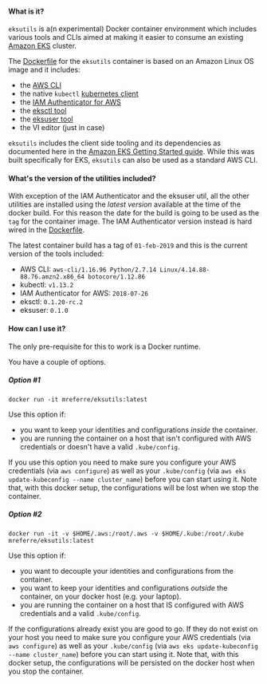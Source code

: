 #### What is it?

`eksutils` is a(n experimental) Docker container environment which includes various tools and CLIs aimed at making it easier to consume an existing [Amazon EKS](https://aws.amazon.com/eks/) cluster. 

The [Dockerfile](https://github.com/mreferre/eksutils/blob/master/Dockerfile) for the `eksutils` container is based on an Amazon Linux OS image and it includes:
- the [AWS CLI](https://aws.amazon.com/cli) 
- the native `kubectl` [kubernetes client](https://kubernetes.io/docs/tasks/tools/install-kubectl/)
- the [IAM Authenticator for AWS](https://github.com/kubernetes-sigs/aws-iam-authenticator)
- the [eksctl tool](https://github.com/weaveworks/eksctl)
- the [eksuser tool](https://github.com/prabhatsharma/eksuser/)
- the VI editor (just in case) 

`eksutils` includes the client side tooling and its dependencies as documented here in the [Amazon EKS Getting Started guide](https://docs.aws.amazon.com/eks/latest/userguide/getting-started.html). While this was built specifically for EKS, `eksutils` can also be used as a standard AWS CLI.

#### What's the version of the utilities included?

With exception of the IAM Authenticator and the eksuser util, all the other utilities are installed using the *latest version* available at the time of the docker build. For this reason the date for the build is going to be used as the `tag` for the container image. The IAM Authenticator version instead is hard wired in the [Dockerfile](https://github.com/mreferre/eksutils/blob/master/Dockerfile).

The latest container build has a tag of `01-feb-2019` and this is the current version of the tools included:
- AWS CLI: `aws-cli/1.16.96 Python/2.7.14 Linux/4.14.88-88.76.amzn2.x86_64 botocore/1.12.86`
- kubectl: `v1.13.2`
- IAM Authenticator for AWS: `2018-07-26` 
- eksctl: `0.1.20-rc.2`
- eksuser: `0.1.0`


#### How can I use it?

The only pre-requisite for this to work is a Docker runtime. 

You have a couple of options. 

##### Option #1

`docker run -it mreferre/eksutils:latest`

Use this option if:

*  you want to keep your identities and configurations *inside* the container.
*  you are running the container on a host that isn't configured with AWS credentials or doesn't have a valid `.kube/config`. 

If you use this option you need to make sure you configure your AWS credentials (via `aws configure`) as well as your `.kube/config` (via `aws eks update-kubeconfig --name cluster_name`) before you can start using it. Note that, with this docker setup, the configurations will be lost when we stop the container.  

##### Option #2

`docker run -it -v $HOME/.aws:/root/.aws -v $HOME/.kube:/root/.kube mreferre/eksutils:latest` 

Use this option if:

* you want to decouple your identities and configurations from the container. 
* you want to keep your identities and configurations *outside* the container, on your docker host (e.g. your laptop).
* you are running the container on a host that IS configured with AWS credentials and a valid `.kube/config`. 

If the configurations already exist you are good to go. If they do not exist on your host you need to make sure you configure your AWS credentials (via `aws configure`) as well as your `.kube/config` (via `aws eks update-kubeconfig --name cluster_name`) before you can start using it. Note that, with this docker setup, the configurations will be persisted on the docker host when you stop the container. 

